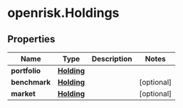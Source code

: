 # openrisk.Holdings

## Properties

Name | Type | Description | Notes
------------ | ------------- | ------------- | -------------
**portfolio** | [**Holding**](Holding.md) |  | 
**benchmark** | [**Holding**](Holding.md) |  | [optional] 
**market** | [**Holding**](Holding.md) |  | [optional] 


